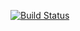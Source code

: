[![Build Status](https://travis-ci.org/valmaev/antforce.svg?branch=master)](https://travis-ci.org/valmaev/antforce)
